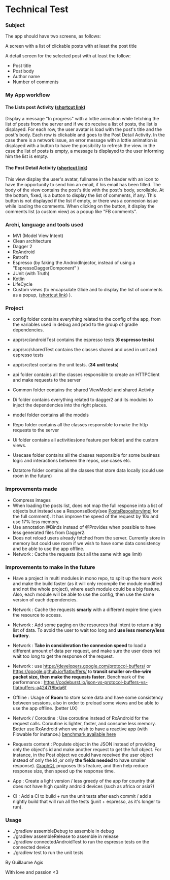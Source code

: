 # Technical Test

### Subject

The app should have two screens, as follows:

A screen with a list of clickable posts with at least the post title


A detail screen for the selected post with at least the follow:
- Post title
- Post body
- Author name
- Number of comments

### My App workflow

#### The Lists post Activity ([shortcut link](https://github.com/skategui/babylonhealthtest/tree/master/app/src/main/java/guillaume/agis/babylonhealth/ui/list))
  
 Display a message "In progress" with a lottie animation while fetching the list of posts from the server and if we do receive a list of posts, the list is displayed.
 For each row, the user avatar is load with the post's title and the post's body. Each row is clickable and goes to the Post Detail Activity.
 In the case there is a network issue, an error message with a lottie animation is displayed with a button to have the possibility to refresh the view.
 in the case the list of posts is empty, a message is displayed to the user informing him the list is empty.
 
 #### The Post Detail Activity ([shortcut link](https://github.com/skategui/babylonhealthtest/tree/master/app/src/main/java/guillaume/agis/babylonhealth/ui/detail))

This view display the user's avatar, fullname in the header with an icon to have the opportunity to send him an email, if his email has been filled.
The body of the view contains the post's title with the post's body, scrollable.
At the bottom, fixed, is a button to display the list of comments, if any. This button is not displayed if the list if empty, or there was a connexion issue while loading the comments.
When clicking on the button, it display the comments list (a custom view) as a popup like "FB comments".
 


### Archi, language and tools used

- MVI (Model View Intent)
- Clean architecture
- Dagger 2 
- RxAndroid
- Retrofit
- Espresso (by faking the AndroidInjector, instead of using a "EspressoDaggerComponent" )
- JUnit (with Truth)
- Kotlin 
- LifeCycle
- Custom views (to encapsulate Glide and to display the list of comments as a popup, ([shortcut link](https://github.com/skategui/babylonhealthtest/tree/master/app/src/main/java/guillaume/agis/babylonhealth/ui/customview)) ).

### Project

- config folder contains everything related to the config of the app, from the variables used in debug and prod to the group of gradle dependencies.
- app/src/androidTest contains the espresso tests (**6 espresso tests**)
- app/src/sharedTest contains the classes shared and used in unit and espresso tests
- app/src/test contains the unit tests. (**34 unit tests**)

- api folder contains all the classes responsible to create an HTTPClient and make requests to the server
- Common folder contains the shared ViewModel and shared Activity
- Di folder contains everything related to dagger2 and its modules to inject the dependencies into the right places.
- model folder contains all the models
- Repo folder contains all the classes responsible to make the http requests to the server
- Ui folder contains all activities(one feature per folder) and the custom views.
- Usecase folder contains all the classes responsible for some business logic and interactions between the repos, use cases etc. 
- Datatore folder contains all the classes that store data locally (could use room in the future)

### Improvements made

- Compress images
- When loading the posts list, does not map the full response into a list of objects but instead use a ResponseBody(see [PostsRepositoryImpl](https://github.com/skategui/babylonhealthtest/blob/master/app/src/main/java/guillaume/agis/babylonhealth/repo/PostsRepositoryImpl.kt) for the full comment).
It has improve the speed of the request by 10x and use 17% less memory.
- Use annotation @Binds instead of @Provides when possible to have less generated files from Dagger2.
- Does not reload users already fetched from the server. Currently store in memory but could use room if we wish to have some data consistency and be able to use the app offline.
- Network : Cache the requests (but all the same with age limit)

### Improvements to make in the future

- Have a project in multi modules in mono repo, to split up the team work and make the build faster (as it will only recompile the module modified and not the whole project), where each module could be a big feature.
Also, each module will be able to use the config, then use the same version of each dependencies.

- Network : Cache the requests **smarly** with a different expire time given the resource to access.
- Network : Add some paging on the resources that intent to return a big list of data. To avoid the user to wait too long and **use less memory/less battery**.
- Network : **Take in consideration the connexion speed** to load a different amount of data per request, and make sure the user does not wait too long to get the response of the request.
- Network :  use https://developers.google.com/protocol-buffers/ or https://google.github.io/flatbuffers/ to **transit smaller on-the-wire packet size, then make the requests faster**.
Benchmark of the performance : https://codeburst.io/json-vs-protocol-buffers-vs-flatbuffers-a4247f8bda6f
- Offline :  Usage of **Room** to store some data and have some consistency between sessions, also in order to preload some views and be able to use the app offline. (better UX)

- Network / Coroutine : Use coroutine instead of RxAndroid for the request calls. Coroutine is lighter, faster, and consume less memory. Better use RxAndroid when we wish to have a reactive app (with Flowable for instance.) [benchmark available here](https://proandroiddev.com/kotlin-coroutines-vs-rxjava-an-initial-performance-test-68160cfc6723)

- Requests content : Populate object in the JSON instead of providing only the object's id and make another request to get the full object.
  For instance, in the Post object we could have received the user object instead of only the Id ,or only **the fields needed** to have smaller response).
  [GraphQL](https://graphql.org/) proposes this feature, and then help reduce response size, then speed up the response time.

- App : Create a light version / less greedy of the app for country that does not have high quality android devices (such as africa or asia?)


- CI : Add a CI to build + run the unit tests after each commit / add a nightly build that will run all the tests (junit + espresso, as it's longer to run).

### Usage

- ./gradlew assembleDebug to assemble in debug
- ./gradlew assembleRelease to assemble in release
- ./gradlew connectedAndroidTest to run the espresso tests on the connected device
- ./gradlew test to run the unit tests 


By Guillaume Agis

With love and passion <3

